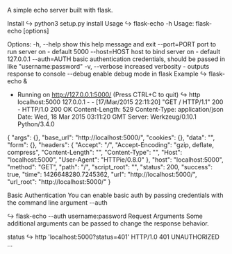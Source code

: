 A simple echo server built with flask.



Install
↪ python3 setup.py install
Usage
↪ flask-echo -h
Usage: flask-echo [options]


Options:
  -h, --help     show this help message and exit
  --port=PORT    port to run server on - default 5000
  --host=HOST    host to bind server on - default 127.0.0.1
  --auth=AUTH    basic authentication credentials, should be passed in like
                 "username:password"
  -v, --verbose  increased verbosity - outputs response to console
  --debug        enable debug mode in flask
Example
↪ flask-echo &
* Running on http://127.0.0.1:5000/ (Press CTRL+C to quit)
↪ http localhost:5000
127.0.0.1 - - [17/Mar/2015 22:11:20] "GET / HTTP/1.1" 200 -
HTTP/1.0 200 OK
Content-Length: 529
Content-Type: application/json
Date: Wed, 18 Mar 2015 03:11:20 GMT
Server: Werkzeug/0.10.1 Python/3.4.0

{
    "args": {},
    "base_url": "http://localhost:5000/",
    "cookies": {},
    "data": "",
    "form": {},
    "headers": {
        "Accept": "*/*",
        "Accept-Encoding": "gzip, deflate, compress",
        "Content-Length": "",
        "Content-Type": "",
        "Host": "localhost:5000",
        "User-Agent": "HTTPie/0.8.0"
    },
    "host": "localhost:5000",
    "method": "GET",
    "path": "/",
    "script_root": "",
    "status": 200,
    "success": true,
    "time": 1426648280.7245362,
    "url": "http://localhost:5000/",
    "url_root": "http://localhost:5000/"
}



Basic Authentication
You can enable basic auth by passing credentials with the command line argument --auth

↪ flask-echo --auth username:password
Request Arguments
Some additional arguments can be passed to change the response behavior.



status
↪ http 'localhost:5000?status=401'
HTTP/1.0 401 UNAUTHORIZED
...
